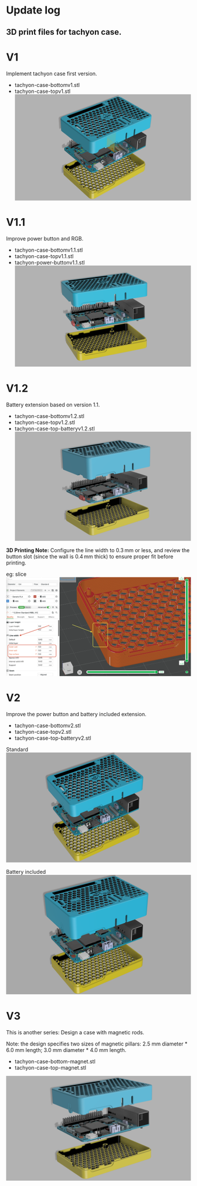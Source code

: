 # Update log
## 3D print files for tachyon case.

# V1
Implement tachyon case first version.
- tachyon-case-bottomv1.stl
- tachyon-case-topv1.stl
![alt text](/pictures/tachyon_vertical.png)


# V1.1
Improve power button and RGB.
- tachyon-case-bottomv1.1.stl
- tachyon-case-topv1.1.stl
- tachyon-power-buttonv1.1.stl
![alt text](/pictures/tachyon_verticalv1.1.png)

# V1.2
Battery extension based on version 1.1.
- tachyon-case-bottomv1.2.stl
- tachyon-case-topv1.2.stl
- tachyon-case-top-batteryv1.2.stl
![alt text](/pictures/tachyon_case_battery_v1.2.png)

**3D Printing Note:** Configure the line width to 0.3 mm or less, and review the button slot (since the wall is 0.4 mm thick) to ensure proper fit before printing.

eg: slice
![alt text](/pictures/line_width.png)

# V2
Improve the power button and battery included extension.
- tachyon-case-bottomv2.stl
- tachyon-case-topv2.stl
- tachyon-case-top-batteryv2.stl

Standard
![alt text](/pictures/tachyon_case_vertical_v2.png)

Battery included
![alt text](/pictures/tachyon_case_battery_vertical_v2.png)

# V3
This is another series: Design a case with magnetic rods.

Note: the design specifies two sizes of magnetic pillars: 2.5 mm diameter * 6.0 mm length; 3.0 mm diameter * 4.0 mm length.

- tachyon-case-bottom-magnet.stl
- tachyon-case-top-magnet.stl

![alt text](/pictures/tachyon_case_magnet_vertical.png)
